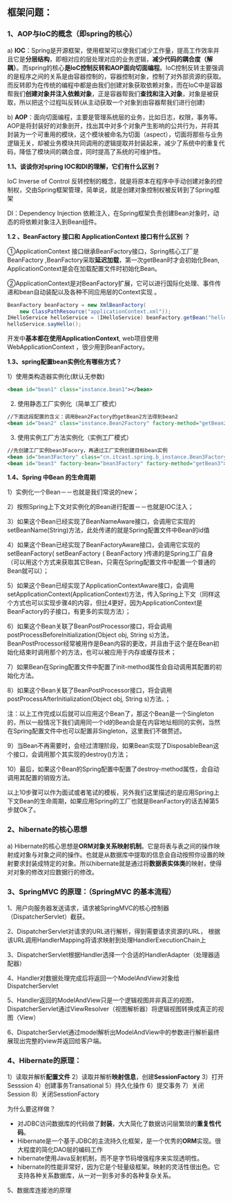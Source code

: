## 框架问题：

### **1、AOP与IoC的概念（即spring的核心）**

a) **IOC**：Spring是开源框架，使用框架可以使我们减少工作量，提高工作效率并且它是**分层结构**，即相对应的层处理对应的业务逻辑，**减少代码的耦合度（解耦）**。而spring的核心**是IoC控制反转和AOP面向切面编程**。IoC控制反转主要强调的是程序之间的关系是由容器控制的，容器控制对象，控制了对外部资源的获取。而反转即为在传统的编程中都是由我们创建对象获取依赖对象，而在IoC中是容器帮我们**创建对象并注入依赖对象**，正是容器帮我们**查找和注入对象**，对象是被获取，所以把这个过程叫反转(从主动获取一个对象到由容器帮我们进行创建)

b) **AOP**：面向切面编程，主要是管理系统层的业务，比如日志，权限，事务等。AOP是将封装好的对象剖开，找出其中对多个对象产生影响的公共行为，并将其封装为一个可重用的模块，这个模块被命名为切面（aspect），切面将那些与业务逻辑无关，却被业务模块共同调用的逻辑提取并封装起来，减少了系统中的重复代码，降低了模块间的耦合度，同时提高了系统的可维护性。

**1.1、谈谈你对spring IOC和DI的理解，它们有什么区别？**

IoC Inverse of Control 反转控制的概念，就是将原本在程序中手动创建对象的控制权，交由Spring框架管理，简单说，就是创建对象控制权被反转到了Spring框架

DI：Dependency Injection 依赖注入，在Spring框架负责创建Bean对象时，动态的将依赖对象注入到Bean组件。

**1.2 、BeanFactory 接口和 ApplicationContext 接口有什么区别 ？**

①ApplicationContext 接口继承BeanFactory接口，Spring核心工厂是BeanFactory ,BeanFactory采取**延迟加载**，第一次getBean时才会初始化Bean, ApplicationContext是会在加载配置文件时初始化Bean。

 ②ApplicationContext是对BeanFactory扩展，它可以进行国际化处理、事件传递和bean自动装配以及各种不同应用层的Context实现 。 

```java
BeanFactory beanFactory = new XmlBeanFactory(
    new ClassPathResource("applicationContext.xml"));
IHelloService helloService = (IHelloService) beanFactory.getBean("helloService");
helloService.sayHello();
```

开发中**基本都在使用ApplicationContext**, web项目使用WebApplicationContext ，很少用到BeanFactory。

**1.3、spring配置bean实例化有哪些方式？**

 1）使用类构造器实例化(默认无参数)

```xml
<bean id="bean1" class="instance.bean1"></bean>
```

2) 使用静态工厂实例化（简单工厂模式）

```xml
//下面这段配置的含义：调用Bean2Factory的getBean2方法得到bean2
<bean id="bean2" class="instance.Bean2Factory" factory-method="getBean2"></bean>
```

3) 使用实例工厂方法实例化（实例工厂模式）

```xml
//先创建工厂实例bean3Facory，再通过工厂实例创建目标bean实例
<bean id="bean3Factory" class="cn.itcast.spring.b_instance.Bean3Factory"></bean>
<bean id="bean3" factory-bean="bean3Factory" factory-method="getBean3"></bean>
```

**1.4、Spring 中Bean 的生命周期**

1）实例化一个Bean－－也就是我们常说的new；

2）按照Spring上下文对实例化的Bean进行配置－－也就是IOC注入；

3）如果这个Bean已经实现了BeanNameAware接口，会调用它实现的setBeanName(String)方法，此处传递的就是Spring配置文件中Bean的id值

4）如果这个Bean已经实现了BeanFactoryAware接口，会调用它实现的setBeanFactory( setBeanFactory ( BeanFactory )传递的是Spring工厂自身（可以用这个方式来获取其它Bean，只需在Spring配置文件中配置一个普通的Bean就可以）；

 5）如果这个Bean已经实现了ApplicationContextAware接口，会调用setApplicationContext(ApplicationContext)方法，传入Spring上下文（同样这个方式也可以实现步骤4的内容，但比4更好，因为ApplicationContext是BeanFactory的子接口，有更多的实现方法）；

6）如果这个Bean关联了BeanPostProcessor接口，将会调用postProcessBeforeInitialization(Object obj, String s)方法，BeanPostProcessor经常被用作是Bean内容的更改，并且由于这个是在Bean初始化结束时调用那个的方法，也可以被应用于内存或缓存技术；

7）如果Bean在Spring配置文件中配置了init-method属性会自动调用其配置的初始化方法。

8）如果这个Bean关联了BeanPostProcessor接口，将会调用postProcessAfterInitialization(Object obj, String s)方法、；

注：以上工作完成以后就可以应用这个Bean了，那这个Bean是一个Singleton的，所以一般情况下我们调用同一个id的Bean会是在内容地址相同的实例，当然在Spring配置文件中也可以配置非Singleton，这里我们不做赘述。

9）当Bean不再需要时，会经过清理阶段，如果Bean实现了DisposableBean这个接口，会调用那个其实现的destroy()方法；

10）最后，如果这个Bean的Spring配置中配置了destroy-method属性，会自动调用其配置的销毁方法。

以上10步骤可以作为面试或者笔试的模板，另外我们这里描述的是应用Spring上下文Bean的生命周期，如果应用Spring的工厂也就是BeanFactory的话去掉第5步就Ok了。

### 2、hibernate的核心思想

a) Hibernate的核心思想是**ORM对象关系映射机制**。它是将表与表之间的操作映射成对象与对象之间的操作。也就是从数据库中提取的信息会自动按照你设置的映射要求封装成特定的对象。所以hibernate就是通过将**数据表实体类**的映射，使得对对象的修改对应数据行的修改。

### **3、SpringMVC 的原理：（SpringMVC 的基本流程）**

1、用户向服务器发送请求，请求被SpringMVC的核心控制器（DispatcherServlet）截获。

2、DispatcherServlet对请求的URL进行解析，得到需要请求资源的URL， 根据该URL调用HandlerMapping将请求映射到处理HandlerExecutionChain上

3、DispatcherServlet根据Handler选择一个合适的HandlerAdapter（处理器适配器）

4、Handler对数据处理完成后将返回一个ModelAndView对象给DispatcherServlet

5、Handler返回的ModelAndView只是一个逻辑视图并非真正的视图，DispatcherServlet通过ViewResolver（视图解析器）将逻辑视图转换成真正的视图（View）

6、DispatcherServlet通过model解析出ModelAndView中的参数进行解析最终展现出完整的view并返回给客户端。

### **4、Hibernate的原理：**

1）读取并解析**配置文件** 
2）读取并解析**映射信息**，创建**SessionFactory** 
3）打开Sesssion 
4）创建事务Transational
5）持久化操作 
6）提交事务 
7）关闭Session 
8）关闭SesstionFactory

为什么要这样做？

- 对JDBC访问数据库的代码做了**封装**，大大简化了数据访问层繁琐的**重复性代码**。
- Hibernate是一个基于JDBC的主流持久化框架，是一个优秀的**ORM**实现。很大程度的简化DAO层的编码工作
- hibernate使用Java反射机制，而不是字节码增强程序来实现透明性。
- hibernate的性能非常好，因为它是个轻量级框架。映射的灵活性很出色。它支持各种关系数据库，从一对一到多对多的各种复杂关系。

5、数据库连接池的原理








